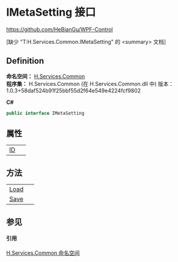 # IMetaSetting 接口
https://github.com/HeBianGu/WPF-Control

\[缺少 "T:H.Services.Common.IMetaSetting" 的 &lt;summary&gt; 文档\]



## Definition
**命名空间：** <a href="b9cdd84f-6623-a51a-f53b-465103ced202">H.Services.Common</a>  
**程序集：** H.Services.Common (在 H.Services.Common.dll 中) 版本：1.0.3+58daf524b91f25bbf55d2f64e549e4224fcf9802

**C#**
``` C#
public interface IMetaSetting
```



## 属性
<table>
<tr>
<td><a href="b7536e92-4feb-e35b-9fb4-399b889339ab">ID</a></td>
<td> </td></tr>
</table>

## 方法
<table>
<tr>
<td><a href="387deb8a-32af-8995-2c8e-f26d1de9f4c6">Load</a></td>
<td> </td></tr>
<tr>
<td><a href="8918fff6-66d7-5428-9dfd-151cec606c52">Save</a></td>
<td> </td></tr>
</table>

## 参见


#### 引用
<a href="b9cdd84f-6623-a51a-f53b-465103ced202">H.Services.Common 命名空间</a>  
